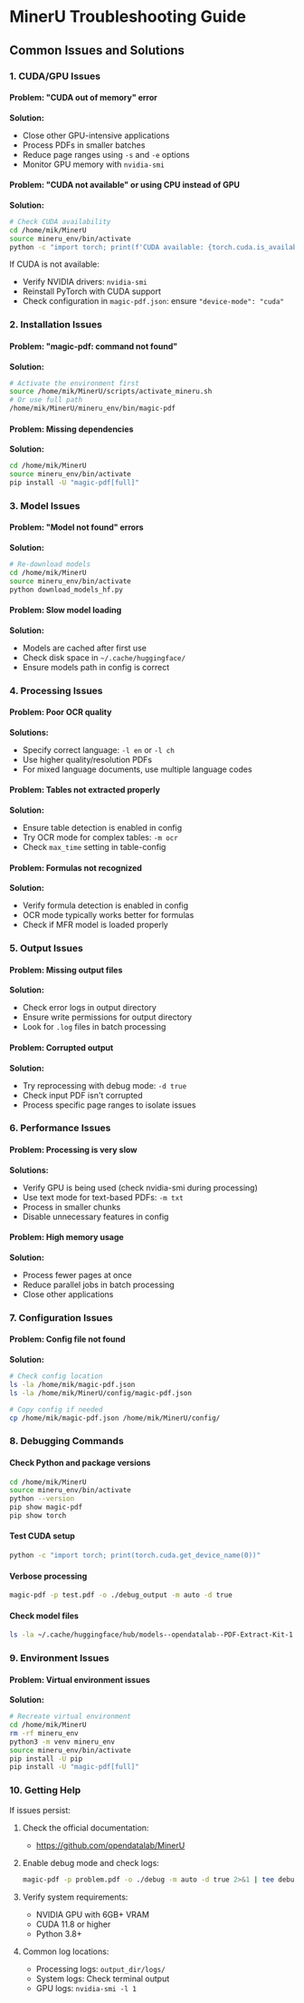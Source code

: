 # MinerU Troubleshooting Guide

## Common Issues and Solutions

### 1. CUDA/GPU Issues

#### Problem: "CUDA out of memory" error
**Solution:**
- Close other GPU-intensive applications
- Process PDFs in smaller batches
- Reduce page ranges using `-s` and `-e` options
- Monitor GPU memory with `nvidia-smi`

#### Problem: "CUDA not available" or using CPU instead of GPU
**Solution:**
```bash
# Check CUDA availability
cd /home/mik/MinerU
source mineru_env/bin/activate
python -c "import torch; print(f'CUDA available: {torch.cuda.is_available()}')"
```

If CUDA is not available:
- Verify NVIDIA drivers: `nvidia-smi`
- Reinstall PyTorch with CUDA support
- Check configuration in `magic-pdf.json`: ensure `"device-mode": "cuda"`

### 2. Installation Issues

#### Problem: "magic-pdf: command not found"
**Solution:**
```bash
# Activate the environment first
source /home/mik/MinerU/scripts/activate_mineru.sh
# Or use full path
/home/mik/MinerU/mineru_env/bin/magic-pdf
```

#### Problem: Missing dependencies
**Solution:**
```bash
cd /home/mik/MinerU
source mineru_env/bin/activate
pip install -U "magic-pdf[full]"
```

### 3. Model Issues

#### Problem: "Model not found" errors
**Solution:**
```bash
# Re-download models
cd /home/mik/MinerU
source mineru_env/bin/activate
python download_models_hf.py
```

#### Problem: Slow model loading
**Solution:**
- Models are cached after first use
- Check disk space in `~/.cache/huggingface/`
- Ensure models path in config is correct

### 4. Processing Issues

#### Problem: Poor OCR quality
**Solutions:**
- Specify correct language: `-l en` or `-l ch`
- Use higher quality/resolution PDFs
- For mixed language documents, use multiple language codes

#### Problem: Tables not extracted properly
**Solution:**
- Ensure table detection is enabled in config
- Try OCR mode for complex tables: `-m ocr`
- Check `max_time` setting in table-config

#### Problem: Formulas not recognized
**Solution:**
- Verify formula detection is enabled in config
- OCR mode typically works better for formulas
- Check if MFR model is loaded properly

### 5. Output Issues

#### Problem: Missing output files
**Solution:**
- Check error logs in output directory
- Ensure write permissions for output directory
- Look for `.log` files in batch processing

#### Problem: Corrupted output
**Solution:**
- Try reprocessing with debug mode: `-d true`
- Check input PDF isn't corrupted
- Process specific page ranges to isolate issues

### 6. Performance Issues

#### Problem: Processing is very slow
**Solutions:**
- Verify GPU is being used (check nvidia-smi during processing)
- Use text mode for text-based PDFs: `-m txt`
- Process in smaller chunks
- Disable unnecessary features in config

#### Problem: High memory usage
**Solution:**
- Process fewer pages at once
- Reduce parallel jobs in batch processing
- Close other applications

### 7. Configuration Issues

#### Problem: Config file not found
**Solution:**
```bash
# Check config location
ls -la /home/mik/magic-pdf.json
ls -la /home/mik/MinerU/config/magic-pdf.json

# Copy config if needed
cp /home/mik/magic-pdf.json /home/mik/MinerU/config/
```

### 8. Debugging Commands

#### Check Python and package versions
```bash
cd /home/mik/MinerU
source mineru_env/bin/activate
python --version
pip show magic-pdf
pip show torch
```

#### Test CUDA setup
```bash
python -c "import torch; print(torch.cuda.get_device_name(0))"
```

#### Verbose processing
```bash
magic-pdf -p test.pdf -o ./debug_output -m auto -d true
```

#### Check model files
```bash
ls -la ~/.cache/huggingface/hub/models--opendatalab--PDF-Extract-Kit-1.0/
```

### 9. Environment Issues

#### Problem: Virtual environment issues
**Solution:**
```bash
# Recreate virtual environment
cd /home/mik/MinerU
rm -rf mineru_env
python3 -m venv mineru_env
source mineru_env/bin/activate
pip install -U pip
pip install -U "magic-pdf[full]"
```

### 10. Getting Help

If issues persist:

1. Check the official documentation:
   - https://github.com/opendatalab/MinerU

2. Enable debug mode and check logs:
   ```bash
   magic-pdf -p problem.pdf -o ./debug -m auto -d true 2>&1 | tee debug.log
   ```

3. Verify system requirements:
   - NVIDIA GPU with 6GB+ VRAM
   - CUDA 11.8 or higher
   - Python 3.8+

4. Common log locations:
   - Processing logs: `output_dir/logs/`
   - System logs: Check terminal output
   - GPU logs: `nvidia-smi -l 1`